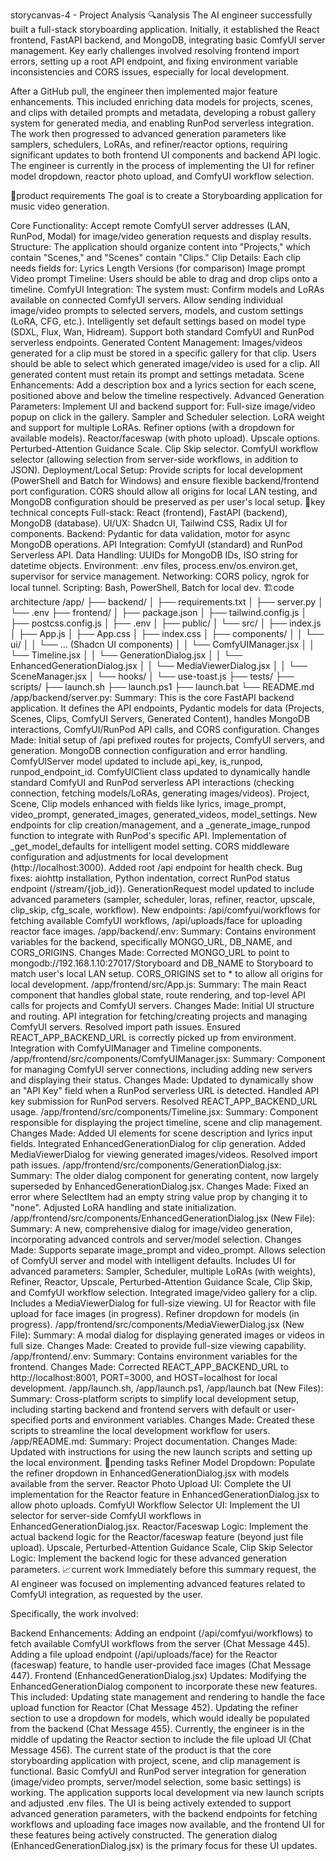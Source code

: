 storycanvas-4 - Project Analysis
🔍analysis
The AI engineer successfully built a full-stack storyboarding application. Initially, it established the React frontend, FastAPI backend, and MongoDB, integrating basic ComfyUI server management. Key early challenges involved resolving frontend import errors, setting up a root API endpoint, and fixing environment variable inconsistencies and CORS issues, especially for local development.

After a GitHub pull, the engineer then implemented major feature enhancements. This included enriching data models for projects, scenes, and clips with detailed prompts and metadata, developing a robust gallery system for generated media, and enabling RunPod serverless integration. The work then progressed to advanced generation parameters like samplers, schedulers, LoRAs, and refiner/reactor options, requiring significant updates to both frontend UI components and backend API logic. The engineer is currently in the process of implementing the UI for refiner model dropdown, reactor photo upload, and ComfyUI workflow selection.

🎯product requirements
The goal is to create a Storyboarding application for music video generation.

Core Functionality: Accept remote ComfyUI server addresses (LAN, RunPod, Modal) for image/video generation requests and display results.
Structure: The application should organize content into "Projects," which contain "Scenes," and "Scenes" contain "Clips."
Clip Details: Each clip needs fields for:
Lyrics
Length
Versions (for comparison)
Image prompt
Video prompt
Timeline: Users should be able to drag and drop clips onto a timeline.
ComfyUI Integration: The system must:
Confirm models and LoRAs available on connected ComfyUI servers.
Allow sending individual image/video prompts to selected servers, models, and custom settings (LoRA, CFG, etc.).
Intelligently set default settings based on model type (SDXL, Flux, Wan, Hidream).
Support both standard ComfyUI and RunPod serverless endpoints.
Generated Content Management:
Images/videos generated for a clip must be stored in a specific gallery for that clip.
Users should be able to select which generated image/video is used for a clip.
All generated content must retain its prompt and settings metadata.
Scene Enhancements: Add a description box and a lyrics section for each scene, positioned above and below the timeline respectively.
Advanced Generation Parameters: Implement UI and backend support for:
Full-size image/video popup on click in the gallery.
Sampler and Scheduler selection.
LoRA weight and support for multiple LoRAs.
Refiner options (with a dropdown for available models).
Reactor/faceswap (with photo upload).
Upscale options.
Perturbed-Attention Guidance Scale.
Clip Skip selector.
ComfyUI workflow selector (allowing selection from server-side workflows, in addition to JSON).
Deployment/Local Setup: Provide scripts for local development (PowerShell and Batch for Windows) and ensure flexible backend/frontend port configuration. CORS should allow all origins for local LAN testing, and MongoDB configuration should be preserved as per user's local setup.
🔑key technical concepts
Full-stack: React (frontend), FastAPI (backend), MongoDB (database).
UI/UX: Shadcn UI, Tailwind CSS, Radix UI for components.
Backend: Pydantic for data validation, motor for async MongoDB operations.
API Integration: ComfyUI (standard) and RunPod Serverless API.
Data Handling: UUIDs for MongoDB IDs, ISO string for datetime objects.
Environment: .env files, process.env/os.environ.get, supervisor for service management.
Networking: CORS policy, ngrok for local tunnel.
Scripting: Bash, PowerShell, Batch for local dev.
🏗️code architecture
/app/
├── backend/
│   ├── requirements.txt
│   ├── server.py
│   └── .env
├── frontend/
│   ├── package.json
│   ├── tailwind.config.js
│   ├── postcss.config.js
│   ├── .env
│   ├── public/
│   └── src/
│       ├── index.js
│       ├── App.js
│       ├── App.css
│       ├── index.css
│       ├── components/
│       │   └── ui/
│       │       └── ... (Shadcn UI components)
│       │   └── ComfyUIManager.jsx
│       │   └── Timeline.jsx
│       │   └── GenerationDialog.jsx
│       │   └── EnhancedGenerationDialog.jsx
│       │   └── MediaViewerDialog.jsx
│       │   └── SceneManager.jsx
│       └── hooks/
│           └── use-toast.js
├── tests/
├── scripts/
├── launch.sh
├── launch.ps1
├── launch.bat
└── README.md
/app/backend/server.py:
Summary: This is the core FastAPI backend application. It defines the API endpoints, Pydantic models for data (Projects, Scenes, Clips, ComfyUI Servers, Generated Content), handles MongoDB interactions, ComfyUI/RunPod API calls, and CORS configuration.
Changes Made:
Initial setup of /api prefixed routes for projects, ComfyUI servers, and generation.
MongoDB connection configuration and error handling.
ComfyUIServer model updated to include api_key, is_runpod, runpod_endpoint_id.
ComfyUIClient class updated to dynamically handle standard ComfyUI and RunPod serverless API interactions (checking connection, fetching models/LoRAs, generating images/videos).
Project, Scene, Clip models enhanced with fields like lyrics, image_prompt, video_prompt, generated_images, generated_videos, model_settings.
New endpoints for clip creation/management, and a _generate_image_runpod function to integrate with RunPod's specific API.
Implementation of _get_model_defaults for intelligent model setting.
CORS middleware configuration and adjustments for local development (http://localhost:3000).
Added root /api endpoint for health check.
Bug fixes: aiohttp installation, Python indentation, correct RunPod status endpoint (/stream/{job_id}).
GenerationRequest model updated to include advanced parameters (sampler, scheduler, loras, refiner, reactor, upscale, clip_skip, cfg_scale, workflow).
New endpoints: /api/comfyui/workflows for fetching available ComfyUI workflows, /api/uploads/face for uploading reactor face images.
/app/backend/.env:
Summary: Contains environment variables for the backend, specifically MONGO_URL, DB_NAME, and CORS_ORIGINS.
Changes Made: Corrected MONGO_URL to point to mongodb://192.168.1.10:27017/Storyboard and DB_NAME to Storyboard to match user's local LAN setup. CORS_ORIGINS set to * to allow all origins for local development.
/app/frontend/src/App.js:
Summary: The main React component that handles global state, route rendering, and top-level API calls for projects and ComfyUI servers.
Changes Made:
Initial UI structure and routing.
API integration for fetching/creating projects and managing ComfyUI servers.
Resolved import path issues.
Ensured REACT_APP_BACKEND_URL is correctly picked up from environment.
Integration with ComfyUIManager and Timeline components.
/app/frontend/src/components/ComfyUIManager.jsx:
Summary: Component for managing ComfyUI server connections, including adding new servers and displaying their status.
Changes Made:
Updated to dynamically show an "API Key" field when a RunPod serverless URL is detected.
Handled API key submission for RunPod servers.
Resolved REACT_APP_BACKEND_URL usage.
/app/frontend/src/components/Timeline.jsx:
Summary: Component responsible for displaying the project timeline, scene and clip management.
Changes Made:
Added UI elements for scene description and lyrics input fields.
Integrated EnhancedGenerationDialog for clip generation.
Added MediaViewerDialog for viewing generated images/videos.
Resolved import path issues.
/app/frontend/src/components/GenerationDialog.jsx:
Summary: The older dialog component for generating content, now largely superseded by EnhancedGenerationDialog.jsx.
Changes Made: Fixed an error where SelectItem had an empty string value prop by changing it to "none". Adjusted LoRA handling and state initialization.
/app/frontend/src/components/EnhancedGenerationDialog.jsx (New File):
Summary: A new, comprehensive dialog for image/video generation, incorporating advanced controls and server/model selection.
Changes Made:
Supports separate image_prompt and video_prompt.
Allows selection of ComfyUI server and model with intelligent defaults.
Includes UI for advanced parameters: Sampler, Scheduler, multiple LoRAs (with weights), Refiner, Reactor, Upscale, Perturbed-Attention Guidance Scale, Clip Skip, and ComfyUI workflow selection.
Integrated image/video gallery for a clip.
Includes a MediaViewerDialog for full-size viewing.
UI for Reactor with file upload for face images (in progress).
Refiner dropdown for models (in progress).
/app/frontend/src/components/MediaViewerDialog.jsx (New File):
Summary: A modal dialog for displaying generated images or videos in full size.
Changes Made: Created to provide full-size viewing capability.
/app/frontend/.env:
Summary: Contains environment variables for the frontend.
Changes Made: Corrected REACT_APP_BACKEND_URL to http://localhost:8001, PORT=3000, and HOST=localhost for local development.
/app/launch.sh, /app/launch.ps1, /app/launch.bat (New Files):
Summary: Cross-platform scripts to simplify local development setup, including starting backend and frontend servers with default or user-specified ports and environment variables.
Changes Made: Created these scripts to streamline the local development workflow for users.
/app/README.md:
Summary: Project documentation.
Changes Made: Updated with instructions for using the new launch scripts and setting up the local environment.
📌pending tasks
Refiner Model Dropdown: Populate the refiner dropdown in EnhancedGenerationDialog.jsx with models available from the server.
Reactor Photo Upload UI: Complete the UI implementation for the Reactor feature in EnhancedGenerationDialog.jsx to allow photo uploads.
ComfyUI Workflow Selector UI: Implement the UI selector for server-side ComfyUI workflows in EnhancedGenerationDialog.jsx.
Reactor/Faceswap Logic: Implement the actual backend logic for the Reactor/faceswap feature (beyond just file upload).
Upscale, Perturbed-Attention Guidance Scale, Clip Skip Selector Logic: Implement the backend logic for these advanced generation parameters.
📈current work
Immediately before this summary request, the AI engineer was focused on implementing advanced features related to ComfyUI integration, as requested by the user.

Specifically, the work involved:

Backend Enhancements:
Adding an endpoint (/api/comfyui/workflows) to fetch available ComfyUI workflows from the server (Chat Message 445).
Adding a file upload endpoint (/api/uploads/face) for the Reactor (faceswap) feature, to handle user-provided face images (Chat Message 447).
Frontend (EnhancedGenerationDialog.jsx) Updates:
Modifying the EnhancedGenerationDialog component to incorporate these new features. This included:
Updating state management and rendering to handle the face upload function for Reactor (Chat Message 452).
Updating the refiner section to use a dropdown for models, which would ideally be populated from the backend (Chat Message 455).
Currently, the engineer is in the middle of updating the Reactor section to include the file upload UI (Chat Message 456).
The current state of the product is that the core storyboarding application with project, scene, and clip management is functional. Basic ComfyUI and RunPod server integration for generation (image/video prompts, server/model selection, some basic settings) is working. The application supports local development via new launch scripts and adjusted .env files. The UI is being actively extended to support advanced generation parameters, with the backend endpoints for fetching workflows and uploading face images now available, and the frontend UI for these features being actively constructed. The generation dialog (EnhancedGenerationDialog.jsx) is the primary focus for these UI updates.